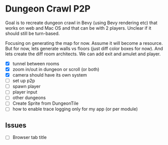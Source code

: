 # Dungeon Crawl P2P

Goal is to recreate dungeon crawl in Bevy (using Bevy rendering etc) that works on web and Mac OS and that can be with 2 players. Unclear if it should still be turn-based.

Focusing on generating the map for now. Assume it will become a resource.
But for now, lets generate walls vs floors (just diff color boxes for now).
And lets create the diff room architects. We can add exit and amulet and player.

- [x] tunnel between rooms
- [x] zoom in/out in dungeon or scroll (or both)
- [x] camera should have its own system
- [ ] set up p2p
- [ ] spawn player
- [ ] player input
- [ ] other dungeons
- [ ] Create Sprite from DungeonTile
- [ ] how to enable trace logging only for my app (or per module)

## Issues

- [ ] Browser tab title
